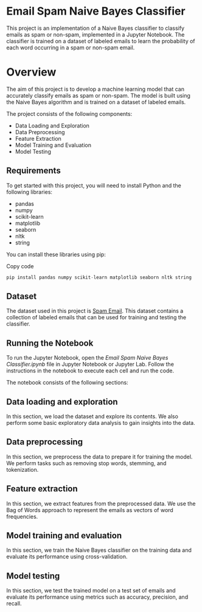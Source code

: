 # Email Spam Naive Bayes Classifier

This project is an implementation of a Naive Bayes classifier to classify emails as spam or non-spam, implemented in a Jupyter Notebook. The classifier is trained on a dataset of labeled emails to learn the probability of each word occurring in a spam or non-spam email.

# Overview
The aim of this project is to develop a machine learning model that can accurately classify emails as spam or non-spam. The model is built using the Naive Bayes algorithm and is trained on a dataset of labeled emails.

The project consists of the following components:

* Data Loading and Exploration
* Data Preprocessing
* Feature Extraction
* Model Training and Evaluation
* Model Testing

## Requirements
To get started with this project, you will need to install Python and the following libraries:

* pandas
* numpy
* scikit-learn
* matplotlib
* seaborn
* nltk
* string

You can install these libraries using pip:


Copy code
```python
pip install pandas numpy scikit-learn matplotlib seaborn nltk string
```

## Dataset
The dataset used in this project is [Spam Email](https://www.kaggle.com/datasets/mfaisalqureshi/spam-email). This dataset contains a collection of labeled emails that can be used for training and testing the classifier.

## Running the Notebook
To run the Jupyter Notebook, open the *Email Spam Naive Bayes Classifier.ipynb* file in Jupyter Notebook or Jupyter Lab. Follow the instructions in the notebook to execute each cell and run the code.

The notebook consists of the following sections:

## Data loading and exploration
In this section, we load the dataset and explore its contents. We also perform some basic exploratory data analysis to gain insights into the data.

## Data preprocessing
In this section, we preprocess the data to prepare it for training the model. We perform tasks such as removing stop words, stemming, and tokenization.

## Feature extraction
In this section, we extract features from the preprocessed data. We use the Bag of Words approach to represent the emails as vectors of word frequencies.

## Model training and evaluation
In this section, we train the Naive Bayes classifier on the training data and evaluate its performance using cross-validation.

## Model testing
In this section, we test the trained model on a test set of emails and evaluate its performance using metrics such as accuracy, precision, and recall.
